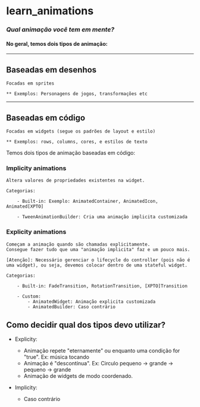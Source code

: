 # learn_animations


### *Qual animação você tem em mente?*


#### No geral, temos dois tipos de animação:

---

## Baseadas em desenhos 
    Focadas em sprites
    
    ** Exemplos: Personagens de jogos, transformações etc

---
## Baseadas em código
    Focadas em widgets (segue os padrões de layout e estilo)

    ** Exemplos: rows, columns, cores, e estilos de texto


 Temos dois tipos de animação baseadas em código:

### Implicity animations

    Altera valores de propriedades existentes na widget.

    Categorias:

        - Built-in: Exemplo: AnimatedContainer, AnimatedIcon, Animated[XPTO]

        - TweenAnimationBuilder: Cria uma animação implicita customizada

### Explicity animations

    Começam a animação quando são chamadas explicitamente. 
    Consegue fazer tudo que uma "animação implicita" faz e um pouco mais.

    [Atenção]: Necessário gerenciar o lifecycle do controller (pois não é uma widget), ou seja, devemos colocar dentro de uma stateful widget.

    Categorias:
    
        - Built-in: FadeTransition, RotationTransition, [XPTO]Transition

        - Custom:
            - AnimatedWidget: Animação explicita customizada
            - AnimatedBuilder: Caso contrário
    
## Como decidir qual dos tipos devo utilizar?

* Explicity:
    - Animação repete "eternamente" ou enquanto uma condição for "true". Ex: música tocando
    - Animação é "descontínua". Ex: Circulo pequeno -> grande -> pequeno -> grande
    - Animação de widgets de modo coordenado.

* Implicity:
    - Caso contrário